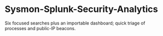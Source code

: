 # Sysmon-Splunk-Security-Analytics
Six focused searches plus an importable dashboard; quick triage of processes and public-IP beacons.
